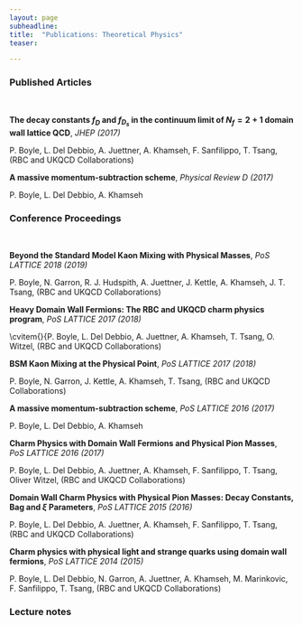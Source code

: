 ```yaml
---
layout: page
subheadline:
title:  "Publications: Theoretical Physics"
teaser: 

---
```

<h3>Published Articles</h3><br/>

<strong>The decay constants $f_D$ and $f_{D_s}$ in the continuum limit of $N_f = 2 + 1$ domain wall lattice QCD</strong>, <em>JHEP (2017)</em>

P. Boyle, L. Del Debbio, A. Juettner, A. Khamseh, F. Sanfilippo, T. Tsang, (RBC and UKQCD Collaborations)

<strong>A massive momentum-subtraction scheme</strong>, <em>Physical Review D (2017)</em>

P. Boyle, L. Del Debbio, A. Khamseh


<h3>Conference Proceedings</h3><br/>


<strong>Beyond the Standard Model Kaon Mixing with Physical Masses</strong>, <em>PoS LATTICE 2018 (2019)</em>

P. Boyle, N. Garron, R. J. Hudspith, A. Juettner, J. Kettle,  A. Khamseh, J. T. Tsang, (RBC and UKQCD Collaborations)

<strong>Heavy Domain Wall Fermions: The RBC and UKQCD charm physics program</strong>, <em>PoS LATTICE 2017 (2018)</em>

\cvitem{}{P. Boyle, L. Del Debbio, A. Juettner, A. Khamseh, T. Tsang, O. Witzel, (RBC and UKQCD Collaborations)

<strong>BSM Kaon Mixing at the Physical Point</strong>, <em>PoS LATTICE 2017 (2018)</em>

P. Boyle, N. Garron, J. Kettle,  A. Khamseh, T. Tsang, (RBC and UKQCD Collaborations)

<strong>A massive momentum-subtraction scheme</strong>, <em>PoS LATTICE 2016 (2017)</em>

P. Boyle, L. Del Debbio, A. Khamseh

<strong>Charm Physics with Domain Wall Fermions and Physical Pion Masses</strong>, <em>PoS LATTICE 2016 (2017)</em>

P. Boyle, L. Del Debbio, A. Juettner, A. Khamseh, F. Sanfilippo, T. Tsang, Oliver Witzel, (RBC and UKQCD Collaborations)

<strong>Domain Wall Charm Physics with Physical Pion Masses: Decay Constants, Bag and $\xi$ Parameters</strong>, <em>PoS LATTICE 2015 (2016)</em>

P. Boyle, L. Del Debbio, A. Juettner, A. Khamseh, F. Sanfilippo, T. Tsang, (RBC and UKQCD Collaborations)

<strong>Charm physics with physical light and strange quarks using domain wall fermions</strong>, <em>PoS LATTICE 2014 (2015)</em>

P. Boyle, L. Del Debbio, N. Garron, A. Juettner, A. Khamseh, M. Marinkovic, F. Sanfilippo, T. Tsang, (RBC and UKQCD Collaborations)










<h3>Lecture notes</h3><br/>